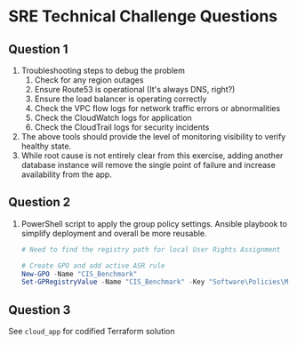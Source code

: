 # SRE Technical Challenge Questions

## Question 1

1. Troubleshooting steps to debug the problem
   1. Check for any region outages
   2. Ensure Route53 is operational (It's always DNS, right?)
   3. Ensure the load balancer is operating correctly
   4. Check the VPC flow logs for network traffic errors or abnormalities
   5. Check the CloudWatch logs for application
   6. Check the CloudTrail logs for security incidents
2. The above tools should provide the level of monitoring visibility to verify healthy state.
3. While root cause is not entirely clear from this exercise, adding another database instance will remove the single point of failure and increase availability from the app.

## Question 2

1. PowerShell script to apply the group policy settings.  Ansible playbook to simplify deployment and overall be more reusable.
   ```powershell
   # Need to find the registry path for local User Rights Assignment

   # Create GPO and add active ASR rule
   New-GPO -Name "CIS_Benchmark"
   Set-GPRegistryValue -Name "CIS_Benchmark" -Key "Software\Policies\Microsoft\Windows Defender\Windows Defender Exploit Guard\ASR\Rules" -ValueName "26190899-1602-49e8-8b27-eb1d0a1ce869" -Value 1

## Question 3

See `cloud_app` for codified Terraform solution
